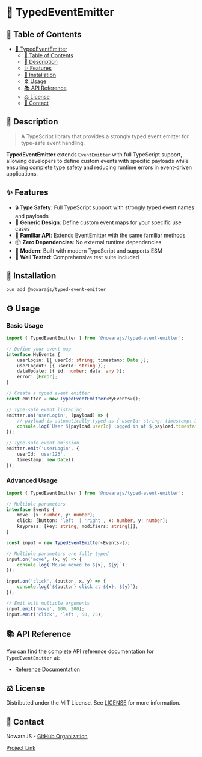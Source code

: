 # 🎯 TypedEventEmitter

## 📌 Table of Contents

- [🎯 TypedEventEmitter](#-typedeventemitter)
	- [📌 Table of Contents](#-table-of-contents)
	- [📝 Description](#-description)
	- [✨ Features](#-features)
	- [🔧 Installation](#-installation)
	- [⚙️ Usage](#-usage)
	- [📚 API Reference](#-api-reference)
	- [⚖️ License](#-license)
	- [📧 Contact](#-contact)

## 📝 Description

> A TypeScript library that provides a strongly typed event emitter for type-safe event handling.

**TypedEventEmitter** extends `EventEmitter` with full TypeScript support, allowing developers to define custom events with specific payloads while ensuring complete type safety and reducing runtime errors in event-driven applications.

## ✨ Features

- 🔒 **Type Safety**: Full TypeScript support with strongly typed event names and payloads
- 🧩 **Generic Design**: Define custom event maps for your specific use cases
- 🔄 **Familiar API**: Extends EventEmitter with the same familiar methods
- 📦 **Zero Dependencies**: No external runtime dependencies
- 🚀 **Modern**: Built with modern TypeScript and supports ESM
- 🧪 **Well Tested**: Comprehensive test suite included

## 🔧 Installation

```bash
bun add @nowarajs/typed-event-emitter
```

## ⚙️ Usage

### Basic Usage

```typescript
import { TypedEventEmitter } from '@nowarajs/typed-event-emitter';

// Define your event map
interface MyEvents {
	userLogin: [{ userId: string; timestamp: Date }];
	userLogout: [{ userId: string }];
	dataUpdate: [{ id: number; data: any }];
	error: [Error];
}

// Create a typed event emitter
const emitter = new TypedEventEmitter<MyEvents>();

// Type-safe event listening
emitter.on('userLogin', (payload) => {
	// payload is automatically typed as { userId: string; timestamp: Date }
	console.log(`User ${payload.userId} logged in at ${payload.timestamp}`);
});

// Type-safe event emission
emitter.emit('userLogin', { 
	userId: 'user123', 
	timestamp: new Date() 
});
```

### Advanced Usage

```typescript
import { TypedEventEmitter } from '@nowarajs/typed-event-emitter';

// Multiple parameters
interface Events {
	move: [x: number, y: number];
	click: [button: 'left' | 'right', x: number, y: number];
	keypress: [key: string, modifiers: string[]];
}

const input = new TypedEventEmitter<Events>();

// Multiple parameters are fully typed
input.on('move', (x, y) => {
	console.log(`Mouse moved to ${x}, ${y}`);
});

input.on('click', (button, x, y) => {
	console.log(`${button} click at ${x}, ${y}`);
});

// Emit with multiple arguments
input.emit('move', 100, 200);
input.emit('click', 'left', 50, 75);
```

## 📚 API Reference

You can find the complete API reference documentation for `TypedEventEmitter` at:

- [Reference Documentation](https://nowarajs.github.io/typed-event-emitter/)

## ⚖️ License

Distributed under the MIT License. See [LICENSE](./LICENSE) for more information.

## 📧 Contact

NowaraJS - [GitHub Organization](https://github.com/NowaraJS)

[Project Link](https://github.com/NowaraJS/typed-event-emitter)

